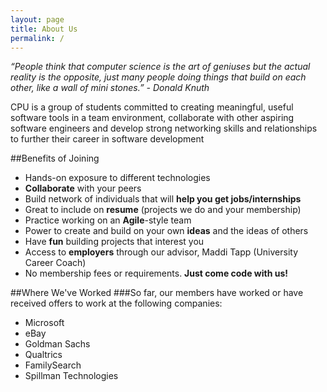 ```yaml
---
layout: page
title: About Us
permalink: /
---
```


*“People think that computer science is the art of geniuses but the actual reality is the opposite, just many people doing things that build on each other, like a wall of mini stones.” - Donald Knuth*

CPU is a group of students committed to creating meaningful, useful software tools in a team environment, collaborate with other aspiring software engineers and develop strong networking skills and relationships to further their career in software development

##Benefits of Joining
- Hands-on exposure to different technologies
- **Collaborate** with your peers
- Build network of individuals that will **help you get jobs/internships**
- Great to include on **resume** (projects we do and your membership)
- Practice working on an **Agile**-style team
- Power to create and build on your own **ideas** and the ideas of others
- Have **fun** building projects that interest you
- Access to **employers** through our advisor, Maddi Tapp (University Career Coach)
- No membership fees or requirements. **Just come code with us!**

##Where We've Worked
###So far, our members have worked or have received offers to work at the following companies:
- Microsoft
- eBay
- Goldman Sachs
- Qualtrics
- FamilySearch
- Spillman Technologies
